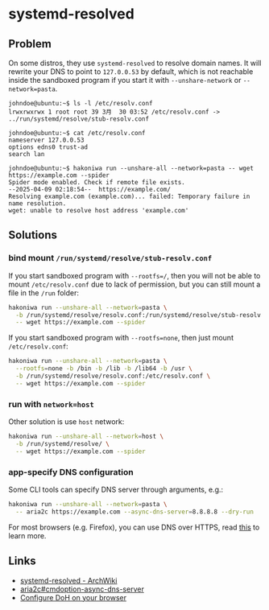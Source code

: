 # systemd-resolved

## Problem

On some distros, they use `systemd-resolved` to resolve domain names. It will rewrite your
DNS to point to `127.0.0.53` by default, which is not reachable inside the sandboxed program
if you start it with `--unshare-network` or `--network=pasta`.

```console,ignore
johndoe@ubuntu:~$ ls -l /etc/resolv.conf
lrwxrwxrwx 1 root root 39 3月  30 03:52 /etc/resolv.conf -> ../run/systemd/resolve/stub-resolv.conf

johndoe@ubuntu:~$ cat /etc/resolv.conf
nameserver 127.0.0.53
options edns0 trust-ad
search lan

johndoe@ubuntu:~$ hakoniwa run --unshare-all --network=pasta -- wget https://example.com --spider
Spider mode enabled. Check if remote file exists.
--2025-04-09 02:18:54--  https://example.com/
Resolving example.com (example.com)... failed: Temporary failure in name resolution.
wget: unable to resolve host address 'example.com'
```

## Solutions

### bind mount `/run/systemd/resolve/stub-resolv.conf`

If you start sandboxed program with `--rootfs=/`, then you will not be able to mount `/etc/resolv.conf` due
to lack of permission, but you can still mount a file in the `/run` folder:

```sh
hakoniwa run --unshare-all --network=pasta \
  -b /run/systemd/resolve/resolv.conf:/run/systemd/resolve/stub-resolv.conf \
  -- wget https://example.com --spider
```

If you start sandboxed program with `--rootfs=none`, then just mount `/etc/resolv.conf`:

```sh
hakoniwa run --unshare-all --network=pasta \
  --rootfs=none -b /bin -b /lib -b /lib64 -b /usr \
  -b /run/systemd/resolve/resolv.conf:/etc/resolv.conf \
  -- wget https://example.com --spider
```

### run with `network=host`

Other solution is use `host` network:

```sh
hakoniwa run --unshare-all --network=host \
  -b /run/systemd/resolve/ \
  -- wget https://example.com --spider
```

### app-specify DNS configuration

Some CLI tools can specify DNS server through arguments, e.g.:

```sh
hakoniwa run --unshare-all --network=pasta \
  -- aria2c https://example.com --async-dns-server=8.8.8.8 --dry-run
```

For most browsers (e.g. Firefox), you can use DNS over HTTPS, read [this][Configure DoH on your browser] to learn more.

## Links

- [systemd-resolved - ArchWiki]
- [aria2c#cmdoption-async-dns-server]
- [Configure DoH on your browser]

[aria2c#cmdoption-async-dns-server]: https://aria2.github.io/manual/en/html/aria2c.html#cmdoption-async-dns-server
[systemd-resolved - ArchWiki]: https://wiki.archlinux.org/title/Systemd-resolved
[Configure DoH on your browser]: https://developers.cloudflare.com/1.1.1.1/encryption/dns-over-https/encrypted-dns-browsers/
